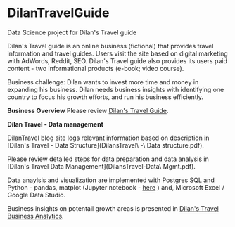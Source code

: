 # DilanTravelGuide

Data Science project for Dilan's Travel guide 

Dilan's Travel guide is an online business (fictional) that provides travel information and travel guides. 
Users visit the site based on digital marketing with AdWords, Reddit, SEO. 
Dilan's Travel guide also provides its users paid content - two informational products (e-book; video course).

Business challenge: Dilan wants to invest more time and money in expanding his business. Dilan needs business insights with identifying one country to focus his growth efforts, and run his business efficiently.   

<b>Business Overview</b>
Please review [Dilan's Travel Guide](DilansTravelGuide-Overview.pdf).

<b>Dilan Travel - Data management</b>

DilanTravel blog site logs relevant information based on description in [Dilan's Travel - Data Structure](DilansTravel\ -\ Data structure.pdf). 
  
Please review detailed steps for data preparation  and data analysis in [Dilan's Travel Data Management](DilansTravel-Data\ Mgmt.pdf).

Data anaylsis and visualization are implemented with Postgres SQL and Python - pandas, matplot (Jupyter notebook - [here](Biz_Analytics.ipynb) ) and, Microsoft Excel / Google Data Studio.

Business insights on potentail growth areas is presented in [Dilan's Travel Business Analytics](DilanTravel-BusinessAnalytics.pdf).
